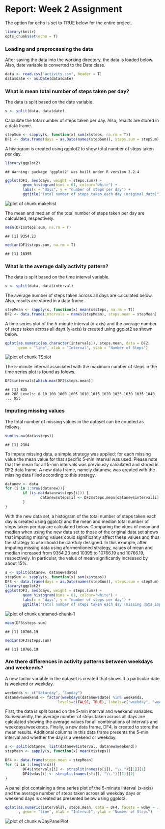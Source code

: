 # Report: Week 2 Assignment
The option for echo is set to TRUE below for the entire project.

```r
library(knitr)
opts_chunk$set(echo = T)
```

### Loading and preprocessing the data
After saving the data into the working directory, the data is loaded below. Also, date variable is converted to the Date class.

```r
data <- read.csv("activity.csv", header = T)
data$date <- as.Date(data$date)
```

### What is mean total number of steps taken per day?
The data is split based on the date variable. 

```r
s <- split(data, data$date)
```

Calculate the total number of steps taken per day. Also, results are stored in a data frame.

```r
stepSum <- sapply(s, function(x) sum(x$steps, na.rm = T))
DF1 <- data.frame(days = as.Date(names(stepSum)), steps.sum = stepSum)
```

A histogram is created using ggplot2 to show total number of steps taken per day.

```r
library(ggplot2)
```

```
## Warning: package 'ggplot2' was built under R version 3.2.4
```

```r
ggplot(DF1, aes(days, weight = steps.sum)) + 
        geom_histogram(bins = 61, colour="white") +
        labs(x = "days", y = "number of steps per day") +
        ggtitle("Total number of steps taken each day (original data)")
```

![plot of chunk makehist](figure/makehist-1.png)

The mean and median of the total number of steps taken per day are calculated, respectively.

```r
mean(DF1$steps.sum, na.rm = T)
```

```
## [1] 9354.23
```

```r
median(DF1$steps.sum, na.rm = T)
```

```
## [1] 10395
```

### What is the average daily activity pattern?
The data is split based on the time interval variable. 

```r
s <- split(data, data$interval)
```

The average number of steps taken across all days are calculated below. Also, results are stored in a data frame.

```r
stepMean <- sapply(s, function(x) mean(x$steps, na.rm = T))
DF2 <- data.frame(intervals = names(stepMean), steps.mean = stepMean)
```

A time series plot of the 5-minute interval (x-axis) and the average number of steps taken across all days (y-axis) is created using ggplot2 as shown below.

```r
qplot(as.numeric(as.character(intervals)), steps.mean, data = DF2,
      geom = "line", xlab = "Interval", ylab = "Number of Steps")
```

![plot of chunk TSplot](figure/TSplot-1.png)

The 5-minute interval associated with the maximum number of steps in the time series plot is found as folows.

```r
DF2$intervals[which.max(DF2$steps.mean)]
```

```
## [1] 835
## 288 Levels: 0 10 100 1000 1005 1010 1015 1020 1025 1030 1035 1040 ... 955
```

### Imputing missing values
The total number of missing values in the dataset can be counted as follows.

```r
sum(is.na(data$steps))
```

```
## [1] 2304
```

To impute missing data, a simple strategy was applied; for each missing value the mean value for that specific 5-min interval was used. Please note that the mean for all 5-min intervals was previously calculated and stored in DF2 data frame. A new data frame, namely datanew, was created with the missing data filled according to this strategy.

```r
datanew <- data
for (i in 1:nrow(datanew)){
        if (is.na(datanew$steps[i])) {
                datanew$steps[i] <- DF2$steps.mean[datanew$interval[i] == DF2$intervals]
        }
}
```

With the new data set, a histogram of the total number of steps taken each day is created using ggplot2 and the mean and median total number of steps taken per day are calculated below. Comparing the vlues of mean and median when using the new data set to those of the original data set shows that imputing missing values could significantly affect these values and thus the strategy to use should be carefuly designed. In this example, after imputing missing data using aformentioned strategy, values of mean and median increased from 9354.23 and 10395 to 10766.19 and 10766.19, respectively. In particular, the value of mean significantly increased by about 15%.

```r
s <- split(datanew, datanew$date)
stepSum <- sapply(s, function(x) sum(x$steps))
DF3 <- data.frame(days = as.Date(names(stepSum)), steps.sum = stepSum)
library(ggplot2)
ggplot(DF3, aes(days, weight = steps.sum)) + 
        geom_histogram(bins = 61, colour="white") +
        labs(x = "days", y = "number of steps per day") +
        ggtitle("Total number of steps taken each day (missing data imputed)")
```

![plot of chunk unnamed-chunk-1](figure/unnamed-chunk-1-1.png)

```r
mean(DF3$steps.sum)
```

```
## [1] 10766.19
```

```r
median(DF3$steps.sum)
```

```
## [1] 10766.19
```

### Are there differences in activity patterns between weekdays and weekends?
A new factor variable in the dataset is created that shows if a particular date is weekend or weekday.

```r
weekends <- c("Saturday", "Sunday")
datanew$weekend <- factor(weekdays(datanew$date) %in% weekends, 
                        levels=c(FALSE, TRUE), labels=c("weekday", "weekend"))
```

First, the data is split based on the 5-min interval and weekend variables. Sunsequently, the average number of steps taken across all days are calculated showing the average values for all combinations of intervals and weekdays/weekends. Finally, a new data frame, DF4, is created to store the mean results. Additional columns in this data frame presents the 5-min interval and whether the day is a weekend or weekday.

```r
s <- split(datanew, list(datanew$interval, datanew$weekend))
stepMean <- sapply(s, function(x) mean(x$steps))

DF4 <- data.frame(steps.mean = stepMean)
for (i in 1:length(s)){
        DF4$intervals[i] <- strsplit(names(s[i]), "\\.")[[1]][1]
        DF4$wday[i] <- strsplit(names(s[i]), "\\.")[[1]][2]
}
```

A panel plot containing a time series plot of the 5-minute interval (x-axis) and the average number of steps taken across all weekday days or weekend days is created as presented below using ggplot2.

```r
qplot(as.numeric(intervals), steps.mean, data = DF4, facets = wday ~ .
      , geom = "line", xlab = "Interval", ylab = "Number of Steps")
```

![plot of chunk wDayPanelPlot](figure/wDayPanelPlot-1.png)


